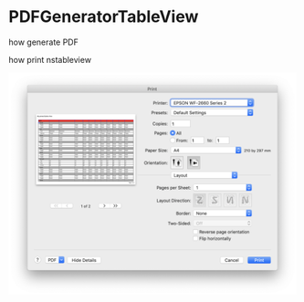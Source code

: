 # PDFGeneratorTableView

how generate PDF

how print nstableview

![alt tag](https://github.com/thierryH91200/PDFGeneratorTableView/blob/master/screenshots/CaptureEcran1.png)
